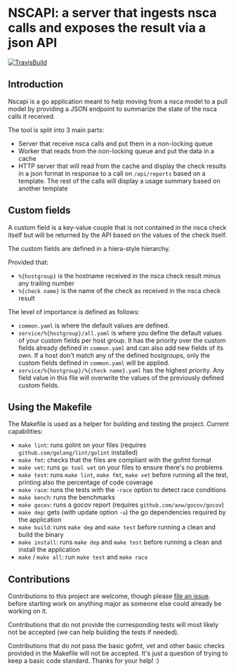 # NSCAPI: a server that ingests nsca calls and exposes the result via a json API

[![TravisBuild](https://travis-ci.org/tubemogul/nscapi.svg?branch=master)](https://travis-ci.org/tubemogul/nscapi)

## Introduction

Nscapi is a go application meant to help moving from a nsca model to a pull
model by providing a JSON endpoint to summarize the state of the nsca calls it
received. 

The tool is split into 3 main parts:

* Server that receive nsca calls and put them in a non-locking queue
* Worker that reads from the non-locking queue and put the data in a cache
* HTTP server that will read from the cache and display the check results 
  in a json format in response to a call on `/api/reports` based on a template.
  The rest of the calls will display a usage summary based on another template

## Custom fields

A custom field is a key-value couple that is not contained in the nsca check
itself but will be returned by the API based on the values of the check itself.

The custom fields are defined in a hiera-style hierarchy.

Provided that:
* `%{hostgroup}` is the hostname received in the nsca check result minus any trailing number
* `%{check name}` is the name of the check as received in the nsca check result

The level of importance is defined as follows:
* `common.yaml` is where the default values are defined.
* `service/%{hostgroup}/all.yaml` is where you define the default values of your
  custom fields per host group. It has the priority over the custom fields
  already defined in `common.yaml` and can also add new fields of its own.
  If a host don't match any of the defined hostgroups, only the custom fields
  defined in `common.yaml` will be applied.
* `service/%{hostgroup}/%{check name}.yaml` has the highest priority. Any field value in
  this file will overwrite the values of the previously defined custom fields.

## Using the Makefile

The Makefile is used as a helper for building and testing the project. Current
capabilities:

 * `make lint`: runs golint on your files (requires `github.com/golang/lint/golint` installed)
 * `make fmt`: checks that the files are compliant with the gofmt format
 * `make vet`: runs `go tool vet` on your files to ensure there's no problems
 * `make test`: runs `make lint`, `make fmt`, `make vet` before running all the
   test, printing also the percentage of code coverage
 * `make race`: runs the tests with the `-race` option to detect race conditions
 * `make bench`: runs the benchmarks
 * `make gocov`: runs a gocov report (requires `github.com/axw/gocov/gocov`)
 * `make dep`: gets (with update option `-u`) the go dependencies required by
   the application
 * `make build`: runs `make dep` and `make test` before running a clean and
   build the binary
 * `make install`: runs `make dep` and `make test` before running a clean and
   install the application
 * `make` / `make all`: run `make test` and `make race`

## Contributions

Contributions to this project are welcome, though please
[file an issue](https://github.com/tubemogul/nscapi/issues/new).
before starting work on anything major as someone else could already be working
on it.

Contributions that do not provide the corresponding tests will most likely not
be accepted (we can help building the tests if needed).

Contributions that do not pass the basic gofmt, vet and other basic checks
provided in the Makefile will not be accepted. It's just a question of trying to
keep a basic code standard. Thanks for your help! :)

